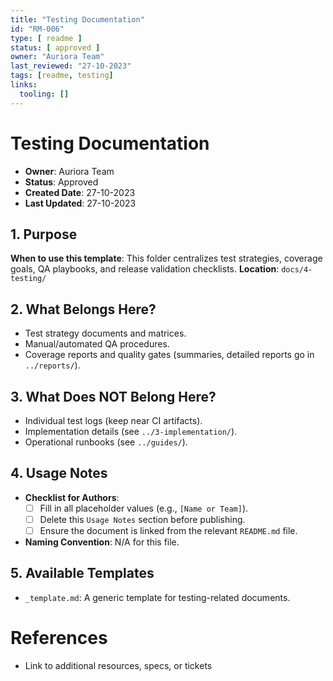 ```yaml
---
title: "Testing Documentation"
id: "RM-006"
type: [ readme ]
status: [ approved ]
owner: "Auriora Team"
last_reviewed: "27-10-2023"
tags: [readme, testing]
links:
  tooling: []
---
```


# Testing Documentation

- **Owner**: Auriora Team
- **Status**: Approved
- **Created Date**: 27-10-2023
- **Last Updated**: 27-10-2023

## 1. Purpose

**When to use this template**: This folder centralizes test strategies, coverage goals, QA playbooks, and release validation checklists.
**Location**: `docs/4-testing/`

## 2. What Belongs Here?

- Test strategy documents and matrices.
- Manual/automated QA procedures.
- Coverage reports and quality gates (summaries, detailed reports go in `../reports/`).

## 3. What Does NOT Belong Here?

- Individual test logs (keep near CI artifacts).
- Implementation details (see `../3-implementation/`).
- Operational runbooks (see `../guides/`).

## 4. Usage Notes

- **Checklist for Authors**:
  - [ ] Fill in all placeholder values (e.g., `[Name or Team]`).
  - [ ] Delete this `Usage Notes` section before publishing.
  - [ ] Ensure the document is linked from the relevant `README.md` file.

- **Naming Convention**: N/A for this file.

## 5. Available Templates

- `_template.md`: A generic template for testing-related documents.

# References

- Link to additional resources, specs, or tickets
